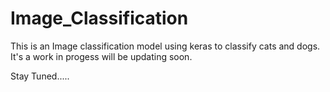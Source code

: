 # Image_Classification
This is an Image classification model using keras to classify cats and dogs. It's a work in progess will be updating soon. 

Stay Tuned.....
